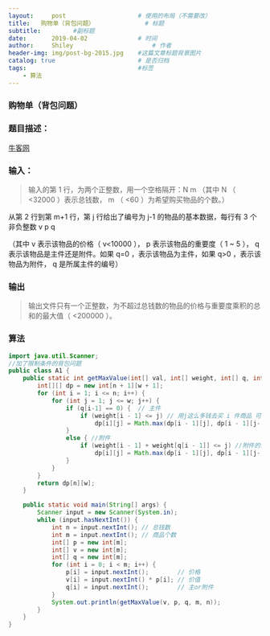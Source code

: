 ```yaml
---
layout:     post   				    # 使用的布局（不需要改）
title:   购物单（背包问题） 				# 标题 
subtitle:         #副标题
date:       2019-04-02 				# 时间
author:     Shiley 						# 作者
header-img: img/post-bg-2015.jpg 	#这篇文章标题背景图片
catalog: true 						# 是否归档
tags:								#标签
    - 算法
---
```

### 购物单（背包问题）
### 题目描述：
[牛客网](https://www.nowcoder.com/questionTerminal/f9c6f980eeec43ef85be20755ddbeaf4)

### 输入：
> 输入的第 1 行，为两个正整数，用一个空格隔开：N m
（其中 N （ <32000 ）表示总钱数， m （ <60 ）为希望购买物品的个数。）

从第 2 行到第 m+1 行，第 j 行给出了编号为 j-1 的物品的基本数据，每行有 3 个非负整数 v p q

（其中 v 表示该物品的价格（ v<10000 ）， p 表示该物品的重要度（ 1 ~ 5 ）， q 表示该物品是主件还是附件。如果 q=0 ，表示该物品为主件，如果 q>0 ，表示该物品为附件， q 是所属主件的编号）

### 输出
> 输出文件只有一个正整数，为不超过总钱数的物品的价格与重要度乘积的总和的最大值（ <200000 ）。

### 算法

```java 
import java.util.Scanner;
//加了限制条件的背包问题
public class A1 {
    public static int getMaxValue(int[] val, int[] weight, int[] q, int n, int w) {
        int[][] dp = new int[n + 1][w + 1];
        for (int i = 1; i <= n; i++) {
            for (int j = 1; j <= w; j++) {
                if (q[i-1] == 0) {  // 主件
                    if (weight[i - 1] <= j) // 用j这么多钱去买 i 件商品 可以获得最大价值
                        dp[i][j] = Math.max(dp[i - 1][j], dp[i - 1][j- weight[i - 1]]+ val[i - 1]);
                }
                else { //附件
                    if (weight[i - 1] + weight[q[i - 1]] <= j) //附件的话 加上主件一起算
                        dp[i][j] = Math.max(dp[i - 1][j], dp[i - 1][j- weight[i - 1]]+ val[i - 1]);
                }
            }
        }
        return dp[n][w];
    }

    public static void main(String[] args) {
        Scanner input = new Scanner(System.in);
        while (input.hasNextInt()) {
            int n = input.nextInt(); // 总钱数
            int m = input.nextInt(); // 商品个数
            int[] p = new int[m];
            int[] v = new int[m];
            int[] q = new int[m];
            for (int i = 0; i < m; i++) {
                p[i] = input.nextInt();        // 价格
                v[i] = input.nextInt() * p[i]; // 价值
                q[i] = input.nextInt();        // 主or附件
            }
            System.out.println(getMaxValue(v, p, q, m, n));
        }
    }
}
```
